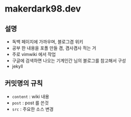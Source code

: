 # makerdark98.dev
## 설명
 * 독백 페이지에 가까우며, 블로그겸 위키
 * 공부 한 내용을 포폴 만들 겸, 겸사겸사 적는 거
 * 주로 vimwiki 에서 작업
 * 구글에 검색하면 나오는 기계인간 님의 블로그를 참고해서 구성
 * jekyll

## 커밋명의 규칙
 * `content` : wiki 내용
 * `post` : post 를 쓴것
 * `src` : 주요한 소스 변경
